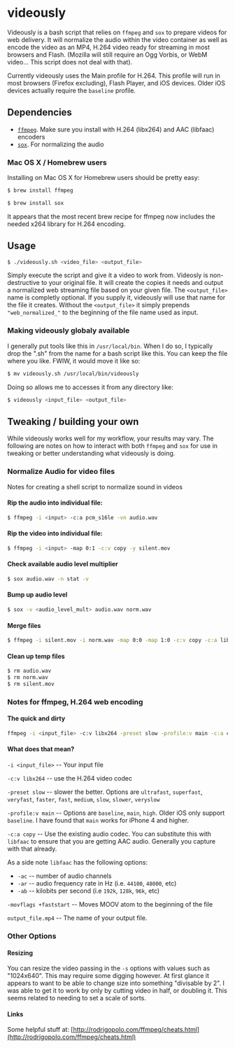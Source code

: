 # videously 

Videously is a bash script that relies on `ffmpeg` and `sox` to prepare videos for web delivery. It will normalize the audio within the video container as well as encode the video as an MP4, H.264 video ready for streaming in most browsers and Flash. (Mozilla will still require an Ogg Vorbis, or WebM video... This script does not deal with that).

Currently videously uses the Main profile for H.264. This profile will run in most browsers (Firefox excluding), Flash Player, and iOS devices. Older iOS devices actually require the `baseline` profile.

## Dependencies
* [`ffmpeg`](http://ffmpeg.org/). Make sure you install with H.264 (libx264) and AAC (libfaac) encoders
* [`sox`](http://sox.sourceforge.net/). For normalizing the audio

### Mac OS X / Homebrew users
Installing on Mac OS X for Homebrew users should be pretty easy:

```bash
$ brew install ffmpeg
```

```bash
$ brew install sox
```

It appears that the most recent brew recipe for ffmpeg now includes the needed x264 library for H.264 encoding.

## Usage

```bash
$ ./videously.sh <video_file> <output_file>
```
Simply execute the script and give it a video to work from. Videosly is non-destructive to your original file. It will create the copies it needs and output a normalized web streaming file based on your given file. The `<output_file>` name is completly optional. If you supply it, videously will use that name for the file it creates. Without the `<output_file>` it simply prepends `"web_normalized_"` to the beginning of the file name used as input.

### Making videously globaly available
I generally put tools like this in `/usr/local/bin`. When I do so, I typically drop the ".sh" from the name for a bash script like this. You can keep the file where you like. FWIW, it would move it like so:

```bash
$ mv videously.sh /usr/local/bin/videously
```

Doing so allows me to accesses it from any directory like:

```bash
$ videously <input_file> <output_file>
``` 

## Tweaking / building your own
While videously works well for my workflow, your results may vary. The following are notes on how to interact with both `ffmpeg` and `sox` for use in tweaking or better understanding what videously is doing.

### Normalize Audio for video files
Notes for creating a shell script to normalize sound in videos

#### Rip the audio into individual file:

```bash
$ ffmpeg -i <input> -c:a pcm_s16le -vn audio.wav
```


#### Rip the video into individual file:

```bash
$ ffmpeg -i <input> -map 0:1 -c:v copy -y silent.mov
```


#### Check available audio level multiplier

```bash
$ sox audio.wav -n stat -v
```

#### Bump up audio level

```bash
$ sox -v <audio_level_mult> audio.wav norm.wav
```


#### Merge files

```bash
$ ffmpeg -i silent.mov -i norm.wav -map 0:0 -map 1:0 -c:v copy -c:a libfaac normalized.mp4
```

#### Clean up temp files

```bash
$ rm audio.wav
$ rm norm.wav
$ rm silent.mov
```


### Notes for ffmpeg, H.264 web encoding

#### The quick and dirty

```bash
ffmpeg -i <input_file> -c:v libx264 -preset slow -profile:v main -c:a copy -movflags +faststart output_file.mp4
```

#### What does that mean?

`-i <input_file>` -- Your input file

`-c:v libx264` -- use the H.264 video codec

`-preset slow` -- slower the better. Options are `ultrafast`, `superfast`, `veryfast`, `faster`, `fast`, `medium`, `slow`, `slower`, `veryslow`

`-profile:v main` -- Options are `baseline`, `main`, `high`. Older iOS only support `baseline`. I have found that `main` works for iPhone 4 and higher.

`-c:a copy` -- Use the existing audio codec. You can substitute this with `libfaac` to ensure that you are getting AAC audio. Generally you capture with that already.

As a side note `libfaac` has the following options:
  
  * `-ac` -- number of audio channels
  * `-ar` -- audio frequency rate in Hz (i.e. `44100`, `48000`, etc)
  * `-ab` -- kilobits per second (i.e `192k`, `128k`, `96k`, etc)

`-movflags +faststart` -- Moves MOOV atom to the beginning of the file

`output_file.mp4` -- The name of your output file.

### Other Options

#### Resizing
You can resize the video passing in the `-s` options with values such as "1024x640". This may require some digging however. At first glance it appears to want to be able to change size into something "divisable by 2". I was able to get it to work by only by cutting video in half, or doubling it. This seems related to needing to set a scale of sorts.


#### Links

Some helpful stuff at: [http://rodrigopolo.com/ffmpeg/cheats.html](http://rodrigopolo.com/ffmpeg/cheats.html)

